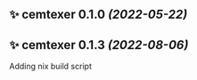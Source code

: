 ## ✨ cemtexer **0.1.0** *(2022-05-22)*
## ✨ cemtexer **0.1.3** *(2022-08-06)*
  Adding nix build script